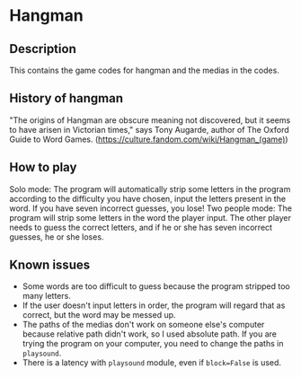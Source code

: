 # Hangman
## Description
This contains the game codes for hangman and the medias in the codes.
## History of hangman
"The origins of Hangman are obscure meaning not discovered, but it seems to have arisen in Victorian times," says Tony Augarde, author of The Oxford Guide to Word Games. (https://culture.fandom.com/wiki/Hangman_(game))
## How to play
Solo mode: The program will automatically strip some letters in the program according to the difficulty you have chosen, input the letters present in the word. If you have seven incorrect guesses, you lose!
Two people mode: The program will strip some letters in the word the player input. The other player needs to guess the correct letters, and if he or she has seven incorrect guesses, he or she loses.
## Known issues
- Some words are too difficult to guess because the program stripped too many letters.
- If the user doesn't input letters in order, the program will regard that as correct, but the word may be messed up.
- The paths of the medias don't work on someone else's computer because relative path didn't work, so I used absolute path. If you are trying the program on your computer, you need to change the paths in ```playsound```.
- There is a latency with ```playsound``` module, even if ```block=False``` is used.
